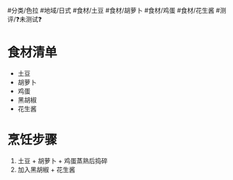 #分类/色拉
#地域/日式 
#食材/土豆 #食材/胡萝卜 #食材/鸡蛋 #食材/花生酱 
#测评/❓未测试❓ 

# 食材清单

- 土豆
- 胡萝卜
- 鸡蛋
- 黑胡椒
- 花生酱

# 烹饪步骤

1. 土豆 + 胡萝卜 + 鸡蛋蒸熟后捣碎
2. 加入黑胡椒 + 花生酱